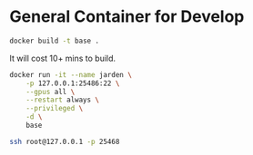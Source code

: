 # General Container for Develop

```bash
docker build -t base .
```

It will cost 10+ mins to build.

```bash
docker run -it --name jarden \
    -p 127.0.0.1:25486:22 \
    --gpus all \
    --restart always \
    --privileged \
    -d \
    base
```

```bash
ssh root@127.0.0.1 -p 25468
```
